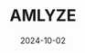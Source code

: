 ---  
layout: startup_page  
title: "AMLYZE"  
id: "amlyze.com"  
permalink: "/amlyzeamlyze.com10022024/"  
website: "https://amlyze.com/"  
funding_round: "Seed"  
funding_amount: "€2.35M"  
investors: "Practica Capital, FIRSTPICK, Coinvest Capital, Gintas Balčiūnas, Donatas Dailidė, NGL, Advanzia Bank"  
about: "AMLYZE is a RegTech company focused on transforming anti-financial crime compliance for banks, FinTechs, and VASPs. Their core offering is a cross-border information-sharing platform leveraging AI and synthetic data to streamline compliance processes and enhance efficiency for financial institutions globally."  
markets: "RegTech, Fintech, AI, Compliance, Fraud Detection, Risk Management, Software, Business/Productivity Software, Other Financial Services, Legal Tech"  
hq: "Vilnius, Vilniaus, Lithuania"  
founded_year: "2019"  
linkedin: "https://www.linkedin.com/company/amlyze"  
twitter: "https://x.com/AMLYZE"  
instagram: ""  
facebook: ""  
crunchbase: "https://www.crunchbase.com/organization/amlyze"  
pitchbook: "https://pitchbook.com/profiles/company/517911-67"  

date_display: "02-Oct-2024"  
date: "2024-10-02"

# SEO Optimization  
meta_title: "AMLYZE - Seed Funding (€2.35M)"  
meta_description: "AMLYZE, AMLYZE is a RegTech company focused on transforming anti-financial crime compliance for banks, FinTechs, and VASPs. Their core offering is a cross-bor..."  
meta_keywords: "AMLYZE, RegTech, Fintech, AI, Compliance, Fraud Detection, Risk Management, Software, Business/Productivity Software, Other Financial Services, Legal Tech, Seed funding"  
canonical_url: "https://startup.projectstartups.com/amlyzeamlyze.com10022024/"  
---